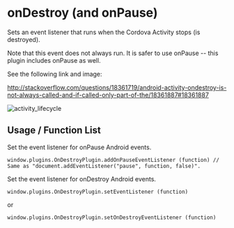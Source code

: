 onDestroy (and onPause)
========================

Sets an event listener that runs when the Cordova Activity stops (is destroyed).

Note that this event does not always run. It is safer to use onPause -- this plugin includes onPause as well.

See the following link and image:

http://stackoverflow.com/questions/18361719/android-activity-ondestroy-is-not-always-called-and-if-called-only-part-of-the/18361887#18361887

![activity_lifecycle](https://developer.android.com/images/activity_lifecycle.png)

Usage / Function List
----------------------

Set the event listener for onPause Android events.
````
window.plugins.OnDestroyPlugin.addOnPauseEventListener (function) // Same as "document.addEventListener("pause", function, false)".
````

Set the event listener for onDestroy Android events.
````
window.plugins.OnDestroyPlugin.setEventListener (function)
````
or
````
window.plugins.OnDestroyPlugin.setOnDestroyEventListener (function)
````

